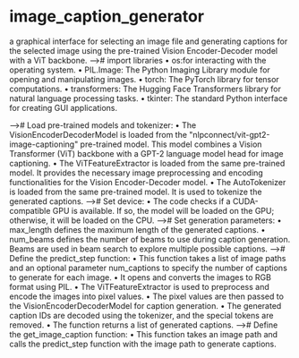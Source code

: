 # image_caption_generator
a graphical interface for selecting an image file and generating captions for the selected image using
the pre-trained Vision Encoder-Decoder model with a ViT backbone.
--># import libraries
• os:for interacting with the operating system.
•	PIL.Image: The Python Imaging Library module for opening and manipulating images.
•	torch: The PyTorch library for tensor computations.
•	transformers: The Hugging Face Transformers library for natural language processing tasks.
•	tkinter: The standard Python interface for creating GUI applications.

-->#	Load pre-trained models and tokenizer:
•	The VisionEncoderDecoderModel is loaded from the "nlpconnect/vit-gpt2-image-captioning" pre-trained model. This model combines a Vision Transformer (ViT) backbone with a GPT-2 language model head for image captioning.
•	The ViTFeatureExtractor is loaded from the same pre-trained model. It provides the necessary image preprocessing and encoding functionalities for the Vision Encoder-Decoder model.
•	The AutoTokenizer is loaded from the same pre-trained model. It is used to tokenize the generated captions.
--># 	Set device:
•	The code checks if a CUDA-compatible GPU is available. If so, the model will be loaded on the GPU; otherwise, it will be loaded on the CPU.
-->#	Set generation parameters:
•	max_length defines the maximum length of the generated captions.
•	num_beams defines the number of beams to use during caption generation. Beams are used in beam search to explore multiple possible captions.
-->#	Define the predict_step function:
•	This function takes a list of image paths and an optional parameter num_captions to specify the number of captions to generate for each image.
•	It opens and converts the images to RGB format using PIL.
•	The ViTFeatureExtractor is used to preprocess and encode the images into pixel values.
•	The pixel values are then passed to the VisionEncoderDecoderModel for caption generation.
•	The generated caption IDs are decoded using the tokenizer, and the special tokens are removed.
•	The function returns a list of generated captions.
-->#	Define the get_image_caption function:
•	This function takes an image path and calls the predict_step function with the image path to generate captions.
